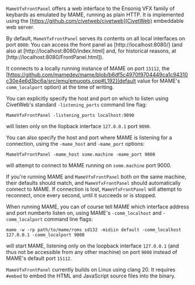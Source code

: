`MameVfxFrontPanel` offers a web interface to the Ensoniq VFX family of keybards as emulated by MAME, running
as plain HTTP. It is implemented using the [https://github.com/civetweb/civetweb](CivetWeb) embeddable
web server.

By default, `MameVfxFrontPanel` serves its contents on all local interfaces on port `8080`: You can access the front panel as
[http://localhost:8080/] (and also at [http://localhost:8080/index.html] and, for historical reasons, at
[http://localhost:8080/FrontPanel.html]).

It connects to a locally running instance of MAME on port `15112`, the [https://github.com/mamedev/mame/blob/b6df5c4970f9704449ca1c94310c30e4e6d3bc6a/src/emu/emuopts.cpp#L192](default value for MAME's `comm_localport` option) at the time of writing.

You can explicitly specify the host and port on which to listen using CivetWeb's standard `-listening_ports` command line flag:

```MameVfxFrontPanel -listening_ports localhost:9090```

will listen only on the llopback interface `127.0.0.1` port `9090`.

You can also specify the host and port where MAME is listening for a connection, using the `-mame_host` and `-mame_port` options:

```MameVfxFrontPanel -mame_host some.machine -mame_port 9000```

will attempt to connect to MAME running on `some.machine` port 9000.

If you're running MAME and `MameVfxFrontPanel` both on the same machine, their defaults should match,
and `MameVfxFrontPanel` should automatically connect to MAME. If connection is lost, `MameVfxFrontPanel`
will attempt to reconnect, once every second, until it succeeds or is stopped.


When running MAME, you can of course tell MAME which interface address and port numberto listen on, using MAME's `-comm_localhost` and `-comm_localport` command line flags:

```mame -w -rp path/to/mame/roms sd132 -midiin default -comm_localhost 127.0.0.1 -comm_localport 9000```

will start MAME, listening only on the loopback interface `127.0.0.1` (and thus not be accessible from any other machine) on port `9000` instead of MAME's default port `15112`.


`MameVfxFrontPanel` currently builds on Linux using clang 20. It requires `#embed` to embed the HTML and JavaScript source files into the binary.